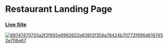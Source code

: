 # Restaurant Landing Page

### [Live Site]()

<a href="https://ibb.co/MSyLcTM"><img src="https://i.ibb.co/QQ7GPBr/68747470733a2f2f692e6962622e636f2f356a78424b70772f696d6167652e706e67.png" alt="68747470733a2f2f692e6962622e636f2f356a78424b70772f696d6167652e706e67" border="0"></a>
